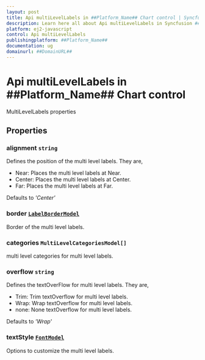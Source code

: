 ```yaml
---
layout: post
title: Api multiLevelLabels in ##Platform_Name## Chart control | Syncfusion
description: Learn here all about Api multiLevelLabels in Syncfusion ##Platform_Name## Chart control of Syncfusion Essential JS 2 and more.
platform: ej2-javascript
control: Api multiLevelLabels 
publishingplatform: ##Platform_Name##
documentation: ug
domainurl: ##DomainURL##
---
```


# Api multiLevelLabels in ##Platform_Name## Chart control

MultiLevelLabels properties

## Properties

### alignment `string`

Defines the position of the multi level labels. They are,
* Near: Places the multi level labels at Near.
* Center: Places the multi level labels at Center.
* Far: Places the multi level labels at Far.

Defaults to *'Center'*

### border [`LabelBorderModel`](./api-labelbordermodel)

Border of the multi level labels.

### categories `MultiLevelCategoriesModel[]`

multi level categories for multi level labels.

### overflow `string`

Defines the textOverFlow for multi level labels. They are,
* Trim: Trim textOverflow for multi level labels.
* Wrap: Wrap textOverflow for multi level labels.
* none: None textOverflow for multi level labels.

Defaults to *'Wrap'*

### textStyle [`FontModel`](./api-fontmodel)

Options to customize the multi level labels.
